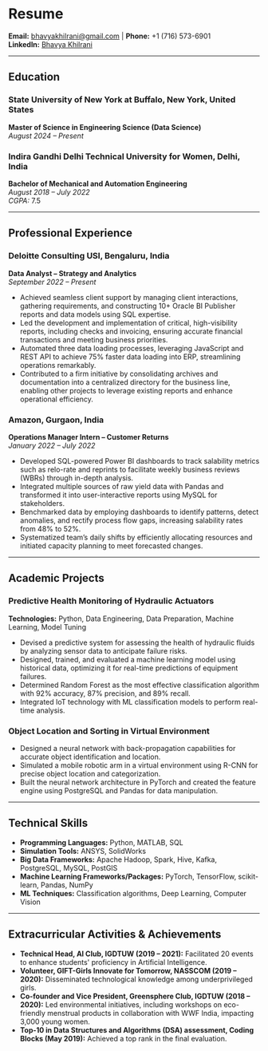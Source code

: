 # Resume 
**Email:** bhavyakhilrani@gmail.com | **Phone:** +1 (716) 573-6901  
**LinkedIn:** [Bhavya Khilrani](https://www.linkedin.com/in/bhavya-khilrani-2b6665188/)  

---

## Education  
### State University of New York at Buffalo, New York, United States  
**Master of Science in Engineering Science (Data Science)**  
*August 2024 – Present*  

### Indira Gandhi Delhi Technical University for Women, Delhi, India  
**Bachelor of Mechanical and Automation Engineering**  
*August 2018 – July 2022*  
*CGPA:* 7.5  

---

## Professional Experience  
### Deloitte Consulting USI, Bengaluru, India  
**Data Analyst – Strategy and Analytics**  
*September 2022 – Present*  

- Achieved seamless client support by managing client interactions, gathering requirements, and constructing 10+ Oracle BI Publisher reports and data models using SQL expertise.  
- Led the development and implementation of critical, high-visibility reports, including checks and invoicing, ensuring accurate financial transactions and meeting business priorities.  
- Automated three data loading processes, leveraging JavaScript and REST API to achieve 75% faster data loading into ERP, streamlining operations remarkably.  
- Contributed to a firm initiative by consolidating archives and documentation into a centralized directory for the business line, enabling other projects to leverage existing reports and enhance operational efficiency.  

### Amazon, Gurgaon, India  
**Operations Manager Intern – Customer Returns**  
*January 2022 – July 2022*  

- Developed SQL-powered Power BI dashboards to track salability metrics such as relo-rate and reprints to facilitate weekly business reviews (WBRs) through in-depth analysis.  
- Integrated multiple sources of raw yield data with Pandas and transformed it into user-interactive reports using MySQL for stakeholders.  
- Benchmarked data by employing dashboards to identify patterns, detect anomalies, and rectify process flow gaps, increasing salability rates from 48% to 52%.  
- Systematized team’s daily shifts by efficiently allocating resources and initiated capacity planning to meet forecasted changes.  

---

## Academic Projects  
### Predictive Health Monitoring of Hydraulic Actuators  
**Technologies:** Python, Data Engineering, Data Preparation, Machine Learning, Model Tuning  

- Devised a predictive system for assessing the health of hydraulic fluids by analyzing sensor data to anticipate failure risks.  
- Designed, trained, and evaluated a machine learning model using historical data, optimizing it for real-time predictions of equipment failures.  
- Determined Random Forest as the most effective classification algorithm with 92% accuracy, 87% precision, and 89% recall.  
- Integrated IoT technology with ML classification models to perform real-time analysis.  

### Object Location and Sorting in Virtual Environment  

- Designed a neural network with back-propagation capabilities for accurate object identification and location.  
- Simulated a mobile robotic arm in a virtual environment using R-CNN for precise object location and categorization.  
- Built the neural network architecture in PyTorch and created the feature engine using PostgreSQL and Pandas for data manipulation.  

---

## Technical Skills  
- **Programming Languages:** Python, MATLAB, SQL  
- **Simulation Tools:** ANSYS, SolidWorks  
- **Big Data Frameworks:** Apache Hadoop, Spark, Hive, Kafka, PostgreSQL, MySQL, PostGIS  
- **Machine Learning Frameworks/Packages:** PyTorch, TensorFlow, scikit-learn, Pandas, NumPy  
- **ML Techniques:** Classification algorithms, Deep Learning, Computer Vision  

---

## Extracurricular Activities & Achievements  
- **Technical Head, AI Club, IGDTUW (2019 – 2021):** Facilitated 20 events to enhance students' proficiency in Artificial Intelligence.  
- **Volunteer, GIFT-Girls Innovate for Tomorrow, NASSCOM (2019 – 2020):** Disseminated technological knowledge among underprivileged girls.  
- **Co-founder and Vice President, Greensphere Club, IGDTUW (2018 – 2020):** Led environmental initiatives, including workshops on eco-friendly menstrual products in collaboration with WWF India, impacting 3,000 young women.  
- **Top-10 in Data Structures and Algorithms (DSA) assessment, Coding Blocks (May 2019):** Achieved a top rank in the final evaluation.  
